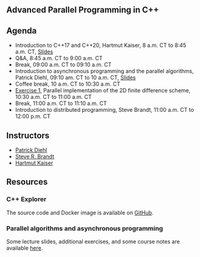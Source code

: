 ## Advanced Parallel Programming in C++

## Agenda

* Introduction to C++17 and C++20, Hartmut Kaiser, 8 a.m. CT to 8:45 a.m. CT, [Slides](introduction.pdf)
* Q&A, 8:45 a.m. CT to 9:00 a.m. CT
* Break, 09:00 a.m. CT to 09:10 a.m. CT
* Introduction to asynchronous programming and the parallel algorithms, Patrick Diehl, 09:10 am. CT to 10 a.m. CT, [Slides](/slides/part1.slides.html)
* Coffee break, 10 a.m. CT to 10:30 a.m. CT 
* [Exercise 1](https://github.com/shortcourse/WCCM-APCOM-22/blob/main/exercise/Exercise1.ipynb), Parallel implementation of the 2D finite difference scheme, 10:30 a.m. CT to 11:00 a.m. CT
* Break, 11:00 a.m. CT to 11:10 a.m. CT
* Introduction to distributed programming, Steve Brandt, 11:00 a.m. CT to 12:00 p.m. CT

## Instructors 

* [Patrick Diehl](https://www.diehlpk.de/)
* [Steve R. Brandt](https://www.cct.lsu.edu/~sbrandt)
* [Hartmut Kaiser](https://www.cct.lsu.edu/~hkaiser)

## Resources

### C++ Explorer

The source code and Docker image is available on [GitHub](https://github.com/stevenrbrandt/CxxExplorer).

### Parallel algorithms and asynchronous programming

Some lecture slides, additional exercises, and some course notes are available [here](https://www.cct.lsu.edu/~pdiehl/teaching/2021/4997/).  
